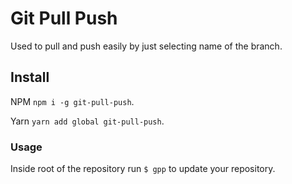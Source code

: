 # Git Pull Push

Used to pull and push easily by just selecting name of the branch.

## Install

NPM `npm i -g git-pull-push`.

Yarn `yarn add global git-pull-push`.

### Usage

Inside root of the repository run `$ gpp` to update your repository.
